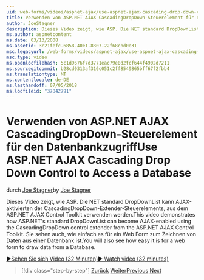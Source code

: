 ```yaml
---
uid: web-forms/videos/aspnet-ajax/use-aspnet-ajax-cascading-drop-down-control-to-access-a-database
title: Verwenden von ASP.NET AJAX CascadingDropDown-Steuerelement für den Datenbankzugriff | Microsoft-Dokumentation
author: JoeStagner
description: Dieses Video zeigt, wie ASP. Die NET standard DropDownList kann AJAX-aktivierten mithilfe der CascadingDropDown-Extender-Steuerelements, aus der ASP.NET AJAX-hinsichtlich werden...
ms.author: aspnetcontent
ms.date: 03/13/2008
ms.assetid: 3c21fefc-6858-40e1-8307-22f68cbd0e31
msc.legacyurl: /web-forms/videos/aspnet-ajax/use-aspnet-ajax-cascading-drop-down-control-to-access-a-database
msc.type: video
ms.openlocfilehash: 5c1d9676f7d3771eac79e0d2fcf644f4902d7211
ms.sourcegitcommit: b28cd0313af316c051c2ff8549865bff67f2fbb4
ms.translationtype: MT
ms.contentlocale: de-DE
ms.lasthandoff: 07/05/2018
ms.locfileid: "37842791"
---
```

<a name="use-aspnet-ajax-cascading-drop-down-control-to-access-a-database"></a><span data-ttu-id="f3486-103">Verwenden von ASP.NET AJAX CascadingDropDown-Steuerelement für den Datenbankzugriff</span><span class="sxs-lookup"><span data-stu-id="f3486-103">Use ASP.NET AJAX Cascading Drop Down Control to Access a Database</span></span>
====================
<span data-ttu-id="f3486-104">durch [Joe Stagner](https://github.com/JoeStagner)</span><span class="sxs-lookup"><span data-stu-id="f3486-104">by [Joe Stagner](https://github.com/JoeStagner)</span></span>

<span data-ttu-id="f3486-105">Dieses Video zeigt, wie ASP. Die NET standard DropDownList kann AJAX-aktivierten der CascadingDropDown-Extender-Steuerelements, aus dem ASP.NET AJAX Control Toolkit verwenden werden.</span><span class="sxs-lookup"><span data-stu-id="f3486-105">This video demonstrates how ASP.NET's standard DropDownList can become AJAX-enabled using the CascadingDropDown control extender from the ASP.NET AJAX Control Toolkit.</span></span> <span data-ttu-id="f3486-106">Sie sehen auch, wie einfach es für ein Web Form zum Zeichnen von Daten aus einer Datenbank ist.</span><span class="sxs-lookup"><span data-stu-id="f3486-106">You will also see how easy it is for a web form to draw data from a Database.</span></span>

[<span data-ttu-id="f3486-107">&#9654;Sehen Sie sich Video (32 Minuten)</span><span class="sxs-lookup"><span data-stu-id="f3486-107">&#9654; Watch video (32 minutes)</span></span>](https://channel9.msdn.com/Blogs/ASP-NET-Site-Videos/use-aspnet-ajax-cascading-drop-down-control-to-access-a-database)

> [!div class="step-by-step"]
> <span data-ttu-id="f3486-108">[Zurück](two-simple-techniques-for-triggering-updates-to-update-panels.md)
> [Weiter](implement-infinite-data-patterns-in-ajax.md)</span><span class="sxs-lookup"><span data-stu-id="f3486-108">[Previous](two-simple-techniques-for-triggering-updates-to-update-panels.md)
[Next](implement-infinite-data-patterns-in-ajax.md)</span></span>
